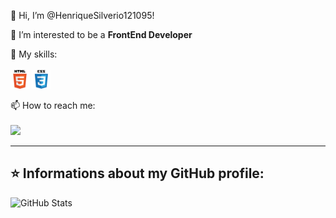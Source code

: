 👋 Hi, I’m @HenriqueSilverio121095!

👀 I’m interested to be a <strong>FrontEnd Developer</strong>

🚀 My skills:<br><br>
<code><img height="30" src="https://raw.githubusercontent.com/github/explore/80688e429a7d4ef2fca1e82350fe8e3517d3494d/topics/html/html.png" alt="HTML5"/></code>
<code><img height="30" src="https://raw.githubusercontent.com/github/explore/80688e429a7d4ef2fca1e82350fe8e3517d3494d/topics/css/css.png" alt="CSS"/></code>  
  
📫 How to reach me:<br><br>
<a href="#" alt="Linkedin">
<img src="https://img.shields.io/badge/-Linkedin-0e76a8?style=flat-square&logo=Linkedin&logoColor=white&link=https://www.linkedin.com/in/henrique-oliveira-1210/" /></a>

---

## ⭐ Informations about my GitHub profile:
![GitHub Stats](https://github-readme-stats.vercel.app/api?username=HenriqueSilverio121095&show_icons=true)

